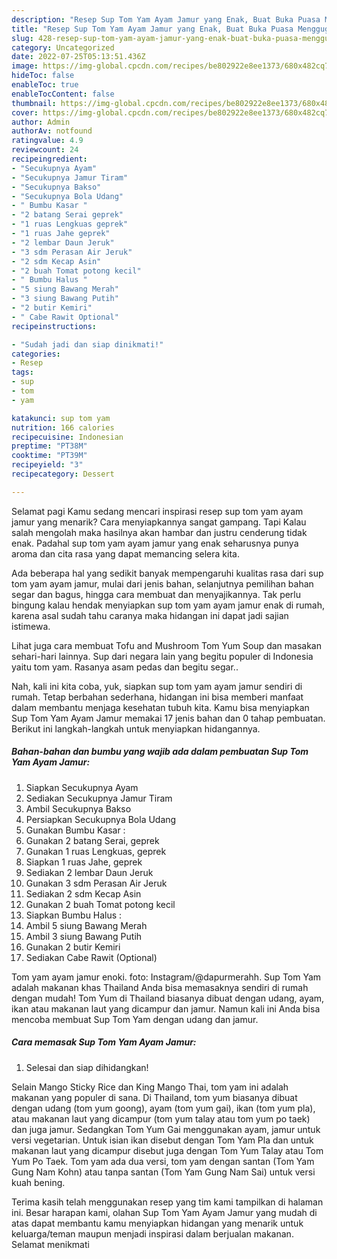 ```yaml
---
description: "Resep Sup Tom Yam Ayam Jamur yang Enak, Buat Buka Puasa Menggugah Selera"
title: "Resep Sup Tom Yam Ayam Jamur yang Enak, Buat Buka Puasa Menggugah Selera"
slug: 428-resep-sup-tom-yam-ayam-jamur-yang-enak-buat-buka-puasa-menggugah-selera
category: Uncategorized
date: 2022-07-25T05:13:51.436Z
image: https://img-global.cpcdn.com/recipes/be802922e8ee1373/680x482cq70/sup-tom-yam-ayam-jamur-foto-resep-utama.jpg
hideToc: false
enableToc: true
enableTocContent: false
thumbnail: https://img-global.cpcdn.com/recipes/be802922e8ee1373/680x482cq70/sup-tom-yam-ayam-jamur-foto-resep-utama.jpg
cover: https://img-global.cpcdn.com/recipes/be802922e8ee1373/680x482cq70/sup-tom-yam-ayam-jamur-foto-resep-utama.jpg
author: Admin
authorAv: notfound
ratingvalue: 4.9
reviewcount: 24
recipeingredient:
- "Secukupnya Ayam"
- "Secukupnya Jamur Tiram"
- "Secukupnya Bakso"
- "Secukupnya Bola Udang"
- " Bumbu Kasar "
- "2 batang Serai geprek"
- "1 ruas Lengkuas geprek"
- "1 ruas Jahe geprek"
- "2 lembar Daun Jeruk"
- "3 sdm Perasan Air Jeruk"
- "2 sdm Kecap Asin"
- "2 buah Tomat potong kecil"
- " Bumbu Halus "
- "5 siung Bawang Merah"
- "3 siung Bawang Putih"
- "2 butir Kemiri"
- " Cabe Rawit Optional"
recipeinstructions:

- "Sudah jadi dan siap dinikmati!"
categories:
- Resep
tags:
- sup
- tom
- yam

katakunci: sup tom yam 
nutrition: 166 calories
recipecuisine: Indonesian
preptime: "PT38M"
cooktime: "PT39M"
recipeyield: "3"
recipecategory: Dessert

---
```



Selamat pagi Kamu sedang mencari inspirasi resep sup tom yam ayam jamur yang menarik? Cara menyiapkannya sangat gampang. Tapi Kalau salah mengolah maka hasilnya akan hambar dan justru cenderung tidak enak. Padahal sup tom yam ayam jamur yang enak seharusnya punya aroma dan cita rasa yang dapat memancing selera kita.


Ada beberapa hal yang sedikit banyak mempengaruhi kualitas rasa dari sup tom yam ayam jamur, mulai dari jenis bahan, selanjutnya pemilihan bahan segar dan bagus, hingga cara membuat dan menyajikannya. Tak perlu bingung kalau hendak menyiapkan sup tom yam ayam jamur enak di rumah, karena asal sudah tahu caranya maka hidangan ini dapat jadi sajian istimewa.

Lihat juga cara membuat Tofu and Mushroom Tom Yum Soup dan masakan sehari-hari lainnya. Sup dari negara lain yang begitu populer di Indonesia yaitu tom yam. Rasanya asam pedas dan begitu segar..


Nah, kali ini kita coba, yuk, siapkan sup tom yam ayam jamur sendiri di rumah. Tetap berbahan sederhana, hidangan ini bisa memberi manfaat dalam membantu menjaga kesehatan tubuh kita. Kamu bisa menyiapkan Sup Tom Yam Ayam Jamur memakai 17 jenis bahan dan 0 tahap pembuatan. Berikut ini langkah-langkah untuk menyiapkan hidangannya.

<!--inarticleads1-->

##### Bahan-bahan dan bumbu yang wajib ada dalam pembuatan Sup Tom Yam Ayam Jamur:

1. Siapkan Secukupnya Ayam
1. Sediakan Secukupnya Jamur Tiram
1. Ambil Secukupnya Bakso
1. Persiapkan Secukupnya Bola Udang
1. Gunakan  Bumbu Kasar :
1. Gunakan 2 batang Serai, geprek
1. Gunakan 1 ruas Lengkuas, geprek
1. Siapkan 1 ruas Jahe, geprek
1. Sediakan 2 lembar Daun Jeruk
1. Gunakan 3 sdm Perasan Air Jeruk
1. Sediakan 2 sdm Kecap Asin
1. Gunakan 2 buah Tomat potong kecil
1. Siapkan  Bumbu Halus :
1. Ambil 5 siung Bawang Merah
1. Ambil 3 siung Bawang Putih
1. Gunakan 2 butir Kemiri
1. Sediakan  Cabe Rawit (Optional)


Tom yam ayam jamur enoki. foto: Instagram/@dapurmerahh. Sup Tom Yam adalah makanan khas Thailand Anda bisa memasaknya sendiri di rumah dengan mudah! Tom Yum di Thailand biasanya dibuat dengan udang, ayam, ikan atau makanan laut yang dicampur dan jamur. Namun kali ini Anda bisa mencoba membuat Sup Tom Yam dengan udang dan jamur. 

<!--inarticleads2-->

##### Cara memasak Sup Tom Yam Ayam Jamur:


1. Selesai dan siap dihidangkan!

Selain Mango Sticky Rice dan King Mango Thai, tom yam ini adalah makanan yang populer di sana. Di Thailand, tom yum biasanya dibuat dengan udang (tom yum goong), ayam (tom yum gai), ikan (tom yum pla), atau makanan laut yang dicampur (tom yum talay atau tom yum po taek) dan juga jamur. Sedangkan Tom Yum Gai menggunakan ayam, jamur untuk versi vegetarian. Untuk isian ikan disebut dengan Tom Yam Pla dan untuk makanan laut yang dicampur disebut juga dengan Tom Yum Talay atau Tom Yum Po Taek. Tom yam ada dua versi, tom yam dengan santan (Tom Yam Gung Nam Kohn) atau tanpa santan (Tom Yam Gung Nam Sai) untuk versi kuah bening. 

Terima kasih telah menggunakan resep yang tim kami tampilkan di halaman ini. Besar harapan kami, olahan Sup Tom Yam Ayam Jamur yang mudah di atas dapat membantu kamu menyiapkan hidangan yang menarik untuk keluarga/teman maupun menjadi inspirasi dalam berjualan makanan. Selamat menikmati
